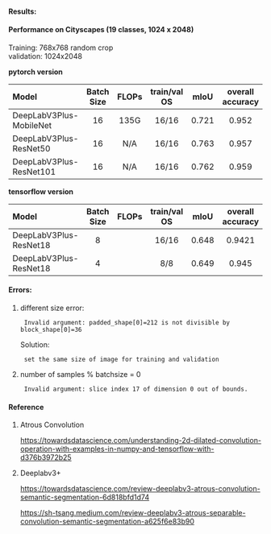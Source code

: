 


#### Results:

#### Performance on Cityscapes (19 classes, 1024 x 2048)

Training: 768x768 random crop  
validation: 1024x2048

**pytorch version**

|  Model          | Batch Size  | FLOPs  | train/val OS   |  mIoU        |  overall accuracy | mean accuracy | FreqW accuracy |time (ms)    | 
| :--------        | :-------------: | :----:   | :-----------: | :--------: | :--------: |  :----:   | :--------: | :----:   |
| DeepLabV3Plus-MobileNet   | 16      |  135G      |  16/16   |  0.721  | 0.952  | 0.800  | 0.913  | 38.06  |   [Download](https://www.dropbox.com/s/753ojyvsh3vdjol/best_deeplabv3plus_mobilenet_cityscapes_os16.pth?dl=0) | [Download](https://share.weiyun.com/aSKjdpbL) 
| DeepLabV3Plus-ResNet50   | 16      |  N/A      |  16/16   |  0.763  | 0.957  | 0.840  | 0.921  | 22.02  |   [Download](https://drive.google.com/file/d/1t7TC8mxQaFECt4jutdq_NMnWxdm6B-Nb/view?usp=sharing) | [Comming Soon]()
| DeepLabV3Plus-ResNet101   | 16      |  N/A      |  16/16   |  0.762  | 0.959  | 0.838  | 0.924  | 53.82  |   [Download](https://drive.google.com/file/d/1t7TC8mxQaFECt4jutdq_NMnWxdm6B-Nb/view?usp=sharing) | [Comming Soon]()

**tensorflow version**

|  Model          | Batch Size  | FLOPs  | train/val OS   |  mIoU    |  overall accuracy | mean accuracy | FreqW accuracy |time (ms)    | 
| :--------        | :-------------: | :----:   | :-----------: | :--------: | :--------: |  :----:   | :--------: | :----:   |
| DeepLabV3Plus-ResNet18   | 8      |        |  16/16   |  0.648  | 0.9421  |   |  | 304.37  |   [Download](https://www.dropbox.com/s/753ojyvsh3vdjol/best_deeplabv3plus_mobilenet_cityscapes_os16.pth?dl=0) | [Download](https://share.weiyun.com/aSKjdpbL) 
| DeepLabV3Plus-ResNet18   | 4      |        |  8/8  |  0.649  | 0.945  | |   | 352.53  |   [Download](https://drive.google.com/file/d/1t7TC8mxQaFECt4jutdq_NMnWxdm6B-Nb/view?usp=sharing) | [Comming Soon]()


#### Errors:

1. different size error:

        Invalid argument: padded_shape[0]=212 is not divisible by block_shape[0]=36
  
    Solution:
    
        set the same size of image for training and validation

2. number of samples % batchsize = 0
    
        Invalid argument: slice index 17 of dimension 0 out of bounds.
        

#### Reference

1. Atrous Convolution

    https://towardsdatascience.com/understanding-2d-dilated-convolution-operation-with-examples-in-numpy-and-tensorflow-with-d376b3972b25

2. Deeplabv3+

    https://towardsdatascience.com/review-deeplabv3-atrous-convolution-semantic-segmentation-6d818bfd1d74
    
    https://sh-tsang.medium.com/review-deeplabv3-atrous-separable-convolution-semantic-segmentation-a625f6e83b90